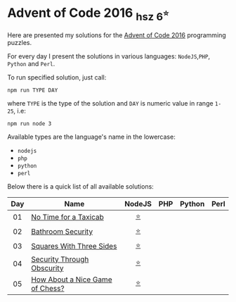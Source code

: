 Advent of Code 2016 <sub>hsz 6<sup>:star:</sup></sub>
=================================================

Here are presented my solutions for the [Advent of Code 2016](http://adventofcode.com/2016) programming puzzles.

For every day I present the solutions in various languages: `NodeJS`,`PHP`, `Python` and `Perl`.

To run specified solution, just call:

    npm run TYPE DAY
    
where `TYPE` is the type of the solution and `DAY` is numeric value in range `1-25`, i.e:

    npm run node 3

Available types are the language's name in the lowercase:

- `nodejs`
- `php`
- `python`
- `perl`


Below there is a quick list of all available solutions:

 
| Day | Name                                        | NodeJS                     | PHP                         | Python                        | Perl                       |
|:---:| ------------------------------------------- |:--------------------------:|:---------------------------:|:-----------------------------:|:--------------------------:|
| 01  | [No Time for a Taxicab][1]                  | [:star:](./day01/index.js) |                             |                               |                            |
| 02  | [Bathroom Security][2]                      | [:star:](./day02/index.js) |                             |                               |                            |
| 03  | [Squares With Three Sides][3]               | [:star:](./day03/index.js) |                             |                               |                            |
| 04  | [Security Through Obscurity][4]             | [:star:](./day04/index.js) |                             |                               |                            |
| 05  | [How About a Nice Game of Chess?][5]        | [:star:](./day05/index.js) |                             |                               |                            |

[1]: http://adventofcode.com/2016/day/1
[2]: http://adventofcode.com/2016/day/2
[3]: http://adventofcode.com/2016/day/3
[4]: http://adventofcode.com/2016/day/4
[5]: http://adventofcode.com/2016/day/5
